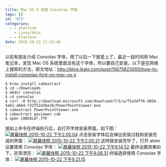 ```yaml
---
title: Mac OS X 安装 Consolas 字体
tags: []
id: '973'
categories:
  - - platform
    - Linux/Unix
  - - Platform
date: 2015-10-22 21:21:46
---
```


以前有朋友介绍 Consolas 字体，用了以后一下就爱上了，最近一段时间用 Mac 笔记本，发现 Mac OS 系统里面没有这个字体，所以要自己安装，以下是在网络上搜索的方法，原文地址：http://blog.ikato.com/post/15675823000/how-to-install-consolas-font-on-mac-os-x
<!-- more -->
```
$ brew install cabextract
$ cd ~/Downloads
$ mkdir consolas
$ cd consolas
$ curl -O http://download.microsoft.com/download/f/5/a/f5a3df76-d856-4a61-a6bd-722f52a5be26/PowerPointViewer.exe
$ cabextract PowerPointViewer.exe
$ cabextract ppviewer.cab
$ open CONSOLA*.TTF
```

按如上命令在终端执行后，会打开字体安装界面，如下图： [![屏幕快照 2015-10-22 下午2.00.04](http://www.mycode.net.cn/wp-content/uploads/2015/10/屏幕快照-2015-10-22-下午2.00.04.png)](http://www.mycode.net.cn/wp-content/uploads/2015/10/屏幕快照-2015-10-22-下午2.00.04.png) 点击安装字体后会弹出安装过程和安装完成的界面： [![屏幕快照 2015-10-22 下午2.00.21](http://www.mycode.net.cn/wp-content/uploads/2015/10/屏幕快照-2015-10-22-下午2.00.21.png)](http://www.mycode.net.cn/wp-content/uploads/2015/10/屏幕快照-2015-10-22-下午2.00.21.png) 这样就安装完毕了，打开 atom 设置使用 Consolas 字体： [![屏幕快照 2015-10-22 下午9.14.52](http://www.mycode.net.cn/wp-content/uploads/2015/10/屏幕快照-2015-10-22-下午9.14.52.png)](http://www.mycode.net.cn/wp-content/uploads/2015/10/屏幕快照-2015-10-22-下午9.14.52.png) 最终设置效果如下，非常漂亮： [![屏幕快照 2015-10-22 下午9.08.31](http://www.mycode.net.cn/wp-content/uploads/2015/10/屏幕快照-2015-10-22-下午9.08.31.png)](http://www.mycode.net.cn/wp-content/uploads/2015/10/屏幕快照-2015-10-22-下午9.08.31.png) 终端选择使用 Consolas 字体： [![屏幕快照 2015-10-22 下午9.21.15](http://www.mycode.net.cn/wp-content/uploads/2015/10/屏幕快照-2015-10-22-下午9.21.15.png)](http://www.mycode.net.cn/wp-content/uploads/2015/10/屏幕快照-2015-10-22-下午9.21.15.png)